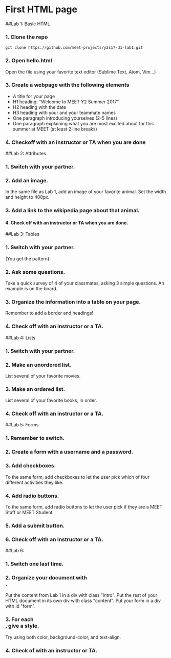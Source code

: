 # First HTML page

##Lab 1: Basic HTML

### 1. Clone the repo
`git clone https://github.com/meet-projects/y2s17-d1-lab1.git`

### 2. Open hello.html
Open the file using your favorite text editor (Sublime Text, Atom, Vim...)

### 3. Create a webpage with the following elements
- A title for your page
- H1 heading: "Welcome to MEET Y2 Summer 2017"
- H2 heading with the date
- H3 heading with your and your teammate names
- One paragraph introducing yourselves (2-5 lines)
- One paragraph explaining what you are most excited about for this summer at MEET (at least 2 line breaks)

### 4. Checkoff with an instructor or TA when you are done

##Lab 2: Attributes

### 1. Switch with your partner.

### 2. Add an image.
In the same file as Lab 1, add an image of your favorite animal. Set the width and height to 400px.

### 3. Add a link to the wikipedia page about that animal.

#### 4. Check off with an instructor or TA when you are done. 

##Lab 3: Tables

### 1. Switch with your partner.
(You get the pattern)

### 2. Ask some questions.
Take a quick survey of 4 of your classmates, asking 3 simple questions.
An example is on the board.

### 3. Organize the information into a table on your page.
Remember to add a border and headings! 

### 4. Check off with an instructor or a TA.

##Lab 4: Lists

### 1. Switch with your partner. 

### 2. Make an unordered list.
List several of your favorite movies.

### 3. Make an ordered list.
List several of your favorite books, in order.

### 4. Check off with an instructor or a TA.

##Lab 5: Forms

### 1. Remember to switch.

### 2. Create a form with a username and a password.

### 3. Add checkboxes.
To the same form, add checkboxes to let the user pick which of four different activities they like.

### 4. Add radio buttons.
To the same form, add radio buttons to let the user pick if they are a MEET Staff or MEET Student.

### 5. Add a submit button.

### 6. Check off with an instructor or a TA.

##Lab 6:

### 1. Switch one last time.

### 2. Organize your document with <div>.
Put the content from Lab 1 in a div with class "intro".
Put the rest of your HTML document in its own div with class "content".
Put your form in a div with id "form".

### 3. For each <div>, give a style.
Try using both color, background-color, and text-align.

### 4. Check of with an instructor or TA.









